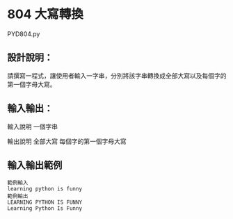 # 804 大寫轉換
PYD804.py
## 設計說明：
請撰寫一程式，讓使用者輸入一字串，分別將該字串轉換成全部大寫以及每個字的第一個字母大寫。

## 輸入輸出：
輸入說明
一個字串

輸出說明
全部大寫
每個字的第一個字母大寫

## 輸入輸出範例
```
範例輸入
learning python is funny
範例輸出
LEARNING PYTHON IS FUNNY
Learning Python Is Funny
```
